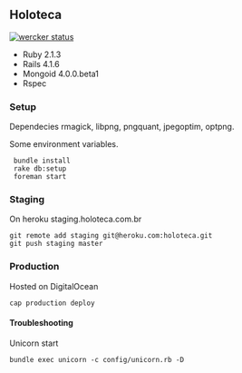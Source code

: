 ## Holoteca

[![wercker status](https://app.wercker.com/status/8ef3efb0eed1f5fed88add0d6e7d0dbf/m/ "wercker status")](https://app.wercker.com/project/bykey/8ef3efb0eed1f5fed88add0d6e7d0dbf)

* Ruby 2.1.3
* Rails 4.1.6
* Mongoid 4.0.0.beta1
* Rspec

### Setup

Dependecies rmagick, libpng, pngquant, jpegoptim, optpng.

Some environment variables.


```
 bundle install
 rake db:setup
 foreman start
```

### Staging

On heroku staging.holoteca.com.br

```
git remote add staging git@heroku.com:holoteca.git
git push staging master
```


### Production

Hosted on DigitalOcean

```
cap production deploy
```

#### Troubleshooting

Unicorn start

```
bundle exec unicorn -c config/unicorn.rb -D
```


